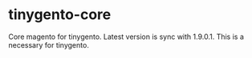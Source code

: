 tinygento-core
==============

Core magento for tinygento.  Latest version is sync with 1.9.0.1. This is a necessary for tinygento.
